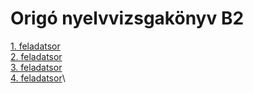 # Origó nyelvvizsgakönyv B2
[1. feladatsor]()\
[2. feladatsor]()\
[3. feladatsor](./angol3.md)\
[4. feladatsor](./angol4.md)\
